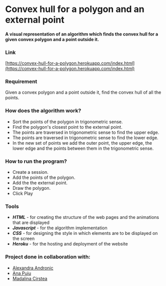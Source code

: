 # Convex hull for a polygon and an external point

#### A visual representation of an algorithm which finds the convex hull for a given convex polygon and a point outside it.

### Link
[https://convex-hull-for-a-polygon.herokuapp.com/index.html](https://convex-hull-for-a-polygon.herokuapp.com/index.html)

### Requirement
Given a convex polygon and a point outside it, find the convex hull of all the points.

### How does the algorithm work?
- Sort the points of the polygon in trigonometric sense.
- Find the polygon's closest point to the external point.
- The points are traversed in trigonometric sense to find the upper edge.
- The points are traversed in trigonometric sense to find the lower edge.
- In the new set of points we add the outer point, the upper edge, the lower edge and the points between them in the trigonometric sense.

### How to run the program?
- Create a session.
- Add the points of the polygon.
- Add the the external point.
- Draw the polygon.
- Click Play

### Tools
- ***HTML*** - for creating the structure of the web pages and the animations that are displayed
- ***Javascript*** - for the algorithm implementation
- ***CSS*** - for designing the style in which elements are to be displayed on the screen
- ***Heroku*** - for the hosting and deployment of the website

### Project done in collaboration with:
- [Alexandra Andronic](https://github.com/andronicaa)
- [Ana Puiu](https://github.com/AMAPuiu)
- [Madalina Cirstea](https://github.com/madalina-cirstea) 

